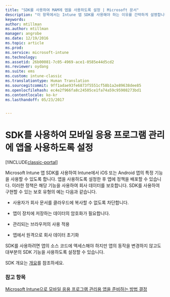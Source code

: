 ```yaml
---
title: "SDK를 사용하여 MAM에 앱을 사용하도록 설정 | Microsoft 문서"
description: "이 항목에서는 Intune 앱 SDK를 사용해야 하는 이유를 간략하게 설명합니다."
keywords: 
author: mtillman
ms.author: mtillman
manager: angrobe
ms.date: 12/19/2016
ms.topic: article
ms.prod: 
ms.service: microsoft-intune
ms.technology: 
ms.assetid: 26b00081-7c05-4969-ace1-0585e44d5cd2
ms.reviewer: oydang
ms.suite: ems
ms.custom: intune-classic
ms.translationtype: Human Translation
ms.sourcegitcommit: 9ff1adae93fe6873f5551cf58b1a2e89638dee85
ms.openlocfilehash: ec4e2f966fa8c24505ce1fa74a59c95908273bd1
ms.contentlocale: ko-kr
ms.lasthandoff: 05/23/2017


---
```


# <a name="use-the-sdk-to-enable-apps-for-mobile-application-management"></a>SDK를 사용하여 모바일 응용 프로그램 관리에 앱을 사용하도록 설정

[!INCLUDE[classic-portal](../includes/classic-portal.md)]

Microsoft Intune 앱 SDK를 사용하여 Intune에서 iOS 또는 Android 앱의 특정 기능을 사용할 수 있도록 합니다. 앱을 사용하도록 설정한 후 앱에 정책을 배포할 수 있습니다. 이러한 정책은 해당 기능을 사용하여 회사 데이터를 보호합니다. SDK를 사용하여 구현할 수 있는 보호 유형의 예는 다음과 같습니다.

-   사용자가 회사 문서를 클라우드에 복사할 수 없도록 차단합니다.

-   앱이 장치에 저장하는 데이터의 암호화가 필요합니다.

-   관리되는 브라우저의 사용 적용

-   앱에서 원격으로 회사 데이터 초기화

SDK를 사용하려면 앱의 소스 코드에 액세스해야 하지만 앱의 동작을 변경하지 않고도 대부분의 SDK 기능을 사용하도록 설정할 수 있습니다.

SDK 개요는 [개요](/intune-classic/develop/intune-app-sdk-get-started)를 참조하세요.

### <a name="see-also"></a>참고 항목
[Microsoft Intune으로 모바일 응용 프로그램 관리용 앱을 준비하는 방법 결정](decide-how-to-prepare-apps-for-mobile-application-management-with-microsoft-intune.md)

